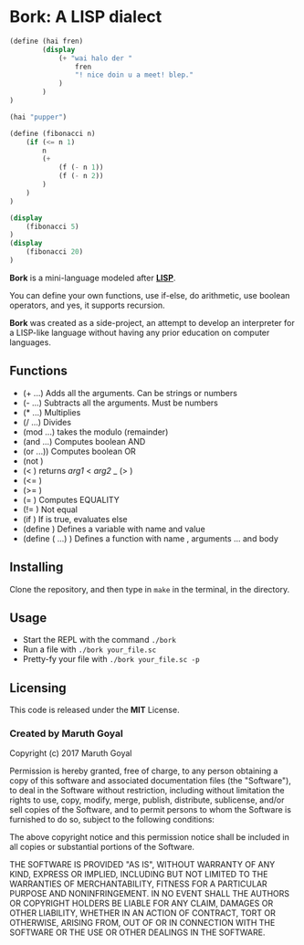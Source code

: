 # Bork: A LISP dialect
```scheme
(define (hai fren) 
		(display 
			(+ "wai halo der " 
				fren 
				"! nice doin u a meet! blep."
			)
		)
)

(hai "pupper")
```

```scheme
(define (fibonacci n) 
	(if (<= n 1) 
		n 
		(+ 
			(f (- n 1)) 
			(f (- n 2))
		)
	)
)

(display 
	(fibonacci 5)
)
(display 
	(fibonacci 20)
)
```

**Bork** is a mini-language modeled after [**LISP**](https://en.wikipedia.org/wiki/Lisp_(programming_language)).

You can define your own functions, use if-else, do arithmetic, use boolean operators, and yes, it supports recursion. 

**Bork** was created as a side-project, an attempt to develop an interpreter for a LISP-like language without having any prior education on computer languages.

## Functions
- (+ _<arg1>_ _<arg2>_ ...) Adds all the arguments. Can be strings or numbers
- (- _<arg1>_ _<arg2>_ ...) Subtracts all the arguments. Must be numbers
- (* _<arg1>_ _<arg2>_ ...) Multiplies
- (/ _<arg1>_ _<arg2>_ ...) Divides
- (mod _<arg1>_ _<arg2>_ ...) takes the modulo (remainder)
- (and _<arg1>_ _<arg2>_ ...) Computes boolean AND
- (or _<arg1>_ _<arg2>_ ...)) Computes boolean OR
- (not <arg1>)
- (< _<arg1>_ _<arg2>_ ) returns _arg1_ < _arg2_
_ (> _<arg1>_ _<arg2>_ )
- (<= _<arg1>_ _<arg2>_ )
- (>= _<arg1>_ _<arg2>_ )
- (= _<arg1>_ _<arg2>_ ) Computes EQUALITY
- (!= _<arg1>_ _<arg2>_) Not equal
- (if _<arg1>_ _<arg2>_ _<arg3>_) If _<arg1>_ is true, evaluates _<arg2>_ else _<arg3>_
- (define _<name>_ _<val>_) Defines a variable with name _<name>_ and value _<val>_
- (define (_<name>_ _<arg1>_ _<arg2>_ ...) _<body>_) Defines a function with name _<name>_, arguments _<arg1>_ _<arg2>_ ... and body _<body>_

## Installing
Clone the repository, and then type in `make` in the terminal, in the directory.

## Usage
- Start the REPL with the command `./bork`
- Run a file with `./bork your_file.sc`
- Pretty-fy your file with `./bork your_file.sc -p`

## Licensing
This code is released under the **MIT** License.
### Created by Maruth Goyal

Copyright (c) 2017 Maruth Goyal

Permission is hereby granted, free of charge, to any person obtaining a copy
of this software and associated documentation files (the "Software"), to deal
in the Software without restriction, including without limitation the rights
to use, copy, modify, merge, publish, distribute, sublicense, and/or sell
copies of the Software, and to permit persons to whom the Software is
furnished to do so, subject to the following conditions:

The above copyright notice and this permission notice shall be included in all
copies or substantial portions of the Software.

THE SOFTWARE IS PROVIDED "AS IS", WITHOUT WARRANTY OF ANY KIND, EXPRESS OR
IMPLIED, INCLUDING BUT NOT LIMITED TO THE WARRANTIES OF MERCHANTABILITY,
FITNESS FOR A PARTICULAR PURPOSE AND NONINFRINGEMENT. IN NO EVENT SHALL THE
AUTHORS OR COPYRIGHT HOLDERS BE LIABLE FOR ANY CLAIM, DAMAGES OR OTHER
LIABILITY, WHETHER IN AN ACTION OF CONTRACT, TORT OR OTHERWISE, ARISING FROM,
OUT OF OR IN CONNECTION WITH THE SOFTWARE OR THE USE OR OTHER DEALINGS IN THE
SOFTWARE.